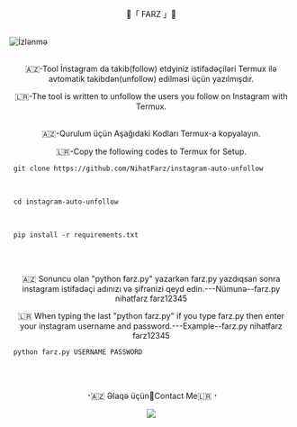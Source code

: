 <p align="center">
   🔱「 FARZ 」🔱
 <br>
 <br>

![İzlənmə](https://visitor-badge.laobi.icu/badge?page_id=nihatfarz.instagram-auto-unfollow)
 <br>
 <br>
<p align="center">  
🇦🇿-Tool İnstagram da takib(follow) etdyiniz istifadəçiləri Termux ilə avtomatik takibdən(unfollow) edilməsi üçün yazılmışdır. 
<p align="center">  
🇱🇷-The tool is written to unfollow the users you follow on Instagram with Termux.  
 <br>
 <br>  
  
  
<p align="center"> 
🇦🇿-Qurulum üçün Aşağıdaki Kodları Termux-a kopyalayın.
<p align="center">
🇱🇷-Copy the following codes to Termux for Setup. 
 <br>
  
```
 git clone https://github.com/NihatFarz/instagram-auto-unfollow
```
 <br>
  
```
 cd instagram-auto-unfollow
```  
 <br>
  
```
 pip install -r requirements.txt
```
 <br>
 <br>
 <p align="center"> 
 🇦🇿 Sonuncu olan "python farz.py" yazarkən farz.py yazdıqsan sonra instagram istifadəçi adınızı və şifrənizi qeyd edin.---Nümunə--farz.py nihatfarz farz12345
 <p align="center">
 🇱🇷 When typing the last "python farz.py" if you type farz.py then enter your instagram username and password.---Example--farz.py nihatfarz farz12345
 <br> 
  
```
 python farz.py USERNAME PASSWORD
```
  
 <br>
 <br> 
  
<p align="center">
⠐🇦🇿 Əlaqə üçün🔳Contact Me🇱🇷⠐
<p align="center">
<a href="https://telegram.me/nihatfarz"><img src="https://img.shields.io/badge/Telegram-2CA5E0?style=for-the-badge&logo=telegram&logoColor=white" />
